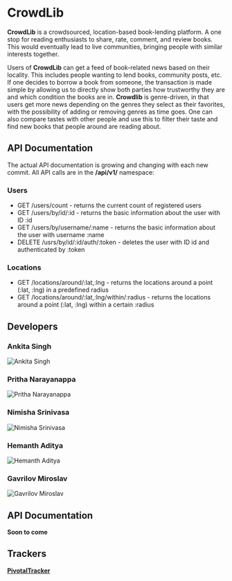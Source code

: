 # CrowdLib

**CrowdLib** is a crowdsourced, location-based book-lending platform. A one stop for reading enthusiasts to share, rate, comment, and review books. This would eventually lead to live communities, bringing people with similar interests together.

Users of **CrowdLib** can get a feed of book-related news based on their locality. This includes people wanting to lend books, community posts, etc. If one decides to borrow a book from someone, the transaction is made simple by allowing us to directly show both parties how trustworthy they are and which condition the books are in. **Crowdlib** is genre-driven, in that users get more news depending on the genres they select as their favorites, with the possibility of adding or removing genres as time goes. One can also compare tastes with other people and use this to filter their taste and find new books that people around are reading about.

## API Documentation ##

The actual API documentation is growing and changing with each new commit. All API calls are in the **/api/v1/** namespace:

### Users
  - GET /users/count - returns the current count of registered users
  - GET /users/by/id/:id - returns the basic information about the user with ID :id
  - GET /users/by/username/:name - returns the basic information about the user with username :name
  - DELETE /usrs/by/id/:id/auth/:token - deletes the user with ID id and authenticated by :token

### Locations
  - GET /locations/around/:lat,:lng - returns the locations around a point (:lat, :lng) in a predefined radius
  - GET /locations/around/:lat,:lng/within/:radius - returns the locations around a point (:lat, :lng) within a certain :radius

## Developers

### Ankita Singh
![Ankita Singh](https://www.cs.ucsb.edu/sites/cs.ucsb.edu/files/styles/portrait-full/public/images/graduate/singh_ankita.jpg?itok=wPKKK1pO&c=dfb8706d4f97d3cc93104e5e714e3d37)

### Pritha Narayanappa
![Pritha Narayanappa](https://www.cs.ucsb.edu/sites/cs.ucsb.edu/files/styles/portrait-full/public/images/graduate/dn_pritha.jpg?itok=-1gTb2gp&c=c4ef7e4d001393f3c454c360df69a6e7)

### Nimisha Srinivasa
![Nimisha Srinivasa](https://www.cs.ucsb.edu/sites/cs.ucsb.edu/files/styles/portrait-full/public/images/graduate/srinivasa_nimisha.jpg?itok=iBqjmdsU&c=a842d952e919e4d342b2796cd76eb97d)

### Hemanth Aditya
![Hemanth Aditya](https://www.cs.ucsb.edu/sites/cs.ucsb.edu/files/styles/portrait-full/public/images/graduate/challoju_hemanth_0.jpg?itok=TnePjsMB&c=07180c61835c8bd1d27b5e12232b08b9)

### Gavrilov Miroslav
![Gavrilov Miroslav](https://www.cs.ucsb.edu/sites/cs.ucsb.edu/files/styles/portrait-full/public/images/graduate/gavrilov_miroslav.jpg?itok=gIgg0o2d&c=9754cc46a1cc5ead818fe643ab52da58)

## API Documentation

**Soon to come**

## Trackers

**[PivotalTracker](https://www.pivotaltracker.com/n/projects/1446066)**
